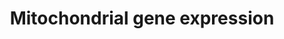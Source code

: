 ---
annotations:
- id: PW:0001333
  parent: regulatory pathway
  type: Pathway Ontology
  value: mitochondrial transcription pathway
authors:
- MaintBot
- Khanspers
- Ddigles
- Mkutmon
- Eweitz
- Egonw
citedin: ''
communities: []
description: Numerous nuclear-encoded genes co-ordinate the expression of genes encoded
  on the mitochondrial genome.
last-edited: 2025-07-14
ndex: null
organisms:
- Rattus norvegicus
redirect_from:
- /index.php/Pathway:WP1301
- /instance/WP1301
- /instance/WP1301_r139942
revision: r139942
schema-jsonld:
- '@context': https://schema.org/
  '@id': https://wikipathways.github.io/pathways/WP1301.html
  '@type': Dataset
  creator:
    '@type': Organization
    name: WikiPathways
  description: Numerous nuclear-encoded genes co-ordinate the expression of genes
    encoded on the mitochondrial genome.
  keywords:
  - CREB1
  - Camk4
  - Ca²⁺
  - ESRRA
  - GABPA
  - GABPB2
  - Hcfc1
  - MTERF
  - MYEF2
  - Mterfd1
  - Nrf1
  - PKA
  - PPP3CA
  - PPRC1
  - Polrmt
  - Ppargc1a
  - Ppargc1b
  - Sp1
  - Tfam
  - Tfb1m
  - Tfb2m
  - cAMP
  - cGMP
  license: CC0
  name: Mitochondrial gene expression
seo: CreativeWork
title: Mitochondrial gene expression
wpid: WP1301
---